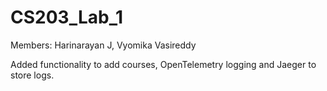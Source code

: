 # CS203_Lab_1

Members: Harinarayan J, Vyomika Vasireddy 

Added functionality to add courses, OpenTelemetry logging and Jaeger to store logs.
